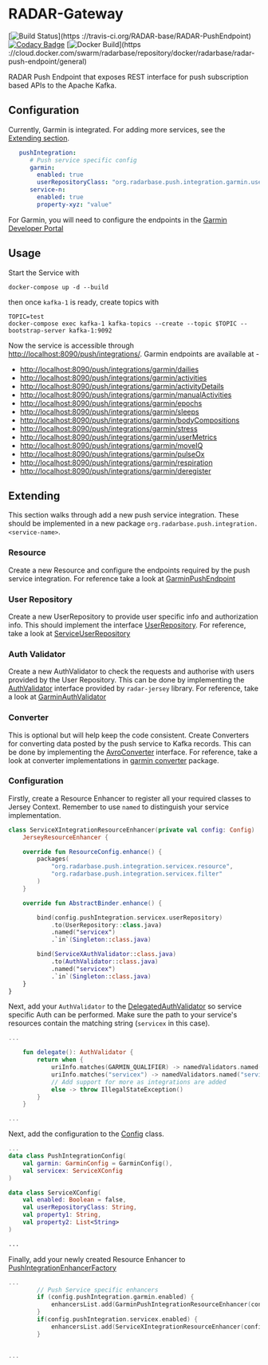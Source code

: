 # RADAR-Gateway

[![Build Status](https://travis-ci.org/RADAR-base/RADAR-PushEndpoint.svg?branch=master)](https
://travis-ci.org/RADAR-base/RADAR-PushEndpoint)
[![Codacy Badge](https://api.codacy.com/project/badge/Grade/79b2380112c5451181367ae16e112025)](https://www.codacy.com/app/RADAR-base/RADAR-PushEndpoint?utm_source=github.com&amp;utm_medium=referral&amp;utm_content=RADAR-base/RADAR-Gateway&amp;utm_campaign=Badge_Grade)
[![Docker Build](https://img.shields.io/docker/build/radarbase/radar-push-endpoint.svg)](https
://cloud.docker.com/swarm/radarbase/repository/docker/radarbase/radar-push-endpoint/general)

RADAR Push Endpoint that exposes REST interface for push subscription based APIs to the Apache
 Kafka.

## Configuration

Currently, Garmin is integrated. For adding more services, see the [Extending section](#extending).

```yaml
   pushIntegration:
      # Push service specific config
      garmin: 
        enabled: true
        userRepositoryClass: "org.radarbase.push.integration.garmin.user.ServiceUserRepository"
      service-n:
        enabled: true
        property-xyz: "value"
```

For Garmin, you will need to configure the endpoints in the [Garmin Developer Portal](https://healthapi.garmin.com/tools/updateEndpoints)

## Usage

Start the Service with

```shell
docker-compose up -d --build
```

then once `kafka-1` is ready, create topics with

```shell
TOPIC=test
docker-compose exec kafka-1 kafka-topics --create --topic $TOPIC --bootstrap-server kafka-1:9092
```

Now the service is accessible through <http://localhost:8090/push/integrations/>.
Garmin endpoints are available at -
- <http://localhost:8090/push/integrations/garmin/dailies>
- <http://localhost:8090/push/integrations/garmin/activities>
- <http://localhost:8090/push/integrations/garmin/activityDetails>
- <http://localhost:8090/push/integrations/garmin/manualActivities>
- <http://localhost:8090/push/integrations/garmin/epochs>
- <http://localhost:8090/push/integrations/garmin/sleeps>
- <http://localhost:8090/push/integrations/garmin/bodyCompositions>
- <http://localhost:8090/push/integrations/garmin/stress>
- <http://localhost:8090/push/integrations/garmin/userMetrics>
- <http://localhost:8090/push/integrations/garmin/moveIQ>
- <http://localhost:8090/push/integrations/garmin/pulseOx>
- <http://localhost:8090/push/integrations/garmin/respiration>
- <http://localhost:8090/push/integrations/garmin/deregister>

## Extending
This section walks through add a new push service integration. These should be implemented in a
 new package `org.radarbase.push.integration.<service-name>`.

### Resource
Create a new Resource and configure the endpoints required by the push service integration. For
 reference take a look at [GarminPushEndpoint](src/main/kotlin/org/radarbase/push/integration/garmin/resource/GarminPushEndpoint.kt)

### User Repository
Create a new UserRepository to provide user specific info and authorization info. This should
 implement the interface [UserRepository](src/main/kotlin/org/radarbase/push/integration/common/user/UserRepository.kt).
For reference, take a look at [ServiceUserRepository](src/main/kotlin/org/radarbase/push/integration/garmin/user/ServiceUserRepository.kt)

### Auth Validator
Create a new AuthValidator to check the requests and authorise with users provided by
 the User Repository. This can be done by implementing the [AuthValidator](https://github.com/RADAR-base/radar-jersey/blob/master/src/main/kotlin/org/radarbase/jersey/auth/AuthValidator.kt)
  interface provided by `radar-jersey` library.
For reference, take a look at [GarminAuthValidator](src/main/kotlin/org/radarbase/push/integration/garmin/auth/GarminAuthValidator.kt)

### Converter
This is optional but will help keep the code consistent. 
Create Converters for converting data posted by the push service to Kafka records. This can be
 done by implementing the [AvroConverter](src/main/kotlin/org/radarbase/push/integration/common/converter/AvroConverter.kt) interface.
For reference, take a look at converter implementations in [garmin converter](src/main/kotlin/org/radarbase/push/integration/garmin/converter) package.

### Configuration

Firstly, create a Resource Enhancer to register all your required classes to Jersey Context.
 Remember to use `named` to distinguish your service implementation.

```kotlin
class ServiceXIntegrationResourceEnhancer(private val config: Config) :
    JerseyResourceEnhancer {

    override fun ResourceConfig.enhance() {
        packages(
            "org.radarbase.push.integration.servicex.resource",
            "org.radarbase.push.integration.servicex.filter"
        )
    }

    override fun AbstractBinder.enhance() {

        bind(config.pushIntegration.servicex.userRepository)
            .to(UserRepository::class.java)
            .named("servicex")
            .`in`(Singleton::class.java)

        bind(ServiceXAuthValidator::class.java)
            .to(AuthValidator::class.java)
            .named("servicex")
            .`in`(Singleton::class.java)
    }
}
```

Next, add your `AuthValidator` to the [DelegatedAuthValidator](src/main/kotlin/org/radarbase/push/integration/common/auth/DelegatedAuthValidator.kt) so service specific Auth can be performed.
Make sure the path to your service's resources contain the matching string (`servicex` in this
 case).
 
```kotlin
...

    fun delegate(): AuthValidator {
        return when {
            uriInfo.matches(GARMIN_QUALIFIER) -> namedValidators.named(GARMIN_QUALIFIER).get()
            uriInfo.matches("servicex") -> namedValidators.named("servicex").get()
            // Add support for more as integrations are added
            else -> throw IllegalStateException()
        }
    }

...
```

Next, add the configuration to the [Config](src/main/kotlin/org/radarbase/gateway/Config.kt) class.
```kotlin
...
data class PushIntegrationConfig(
    val garmin: GarminConfig = GarminConfig(),
    val servicex: ServiceXConfig
)

data class ServiceXConfig(
    val enabled: Boolean = false,
    val userRepositoryClass: String,
    val property1: String,
    val property2: List<String>
)

...
```

Finally, add your newly created Resource Enhancer to [PushIntegrationEnhancerFactory](src/main/kotlin/org/radarbase/gateway/inject/PushIntegrationEnhancerFactory.kt)
```kotlin
...
        // Push Service specific enhancers
        if (config.pushIntegration.garmin.enabled) {
            enhancersList.add(GarminPushIntegrationResourceEnhancer(config))
        }
        if(config.pushIntegration.servicex.enabled) {
            enhancersList.add(ServiceXIntegrationResourceEnhancer(config))
        }


...
```

